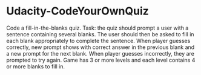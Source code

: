 # Udacity-CodeYourOwnQuiz
Code a fill-in-the-blanks quiz. Task: the quiz should prompt a user with a 
sentence containing several blanks. The user should then be asked to fill in 
each blank appropriately to complete the sentence. When player guesses 
correctly, new prompt shows with correct answer in the previous blank and a new 
prompt for the next blank. When player guesses incorrectly, they are prompted to
try again. Game has 3 or more levels and each level contains 4 or more blanks to
fill in.
